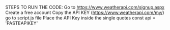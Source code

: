 STEPS TO RUN THE CODE:
Go to https://www.weatherapi.com/signup.aspx
Create a free account
Copy the API KEY (https://www.weatherapi.com/my/)
go to script.js file
Place the API Key inside the single quotes 
const api = 'PASTEAPIKEY'
